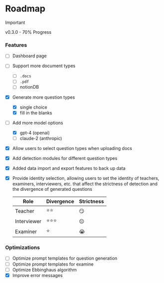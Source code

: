 # Roadmap

> [!IMPORTANT]
> v0.3.0 - 70% Progress

### Features

- [ ] Dashboard page
- [ ] Support more document types
  - [ ] `.docs`
  - [ ] `.pdf`
  - [ ] notionDB
- [x] Generate more question types
  - [x] single choice
  - [x] fill in the blanks
- [ ] Add more model options
  - [x] gpt-4 (openai)
  - [ ] claude-2 (anthropic)
- [x] Allow users to select question types when uploading docs
- [x] Add detection modules for different question types
- [x] Added data import and export features to back up data
- [x] Provide identity selection, allowing users to set the identity of teachers, examiners, interviewers, etc. that affect the strictness of detection and the divergence of generated questions

  | Role        | Divergence | Strictness |
  | ----------- | ---------- | ---------- |
  | Teacher     | ⭐️⭐️     | 😏         |
  | Interviewer | ⭐️⭐️⭐️  | 😐         |
  | Examiner    | ⭐️        | 😭         |

### Optimizations

- [ ] Optimize prompt templates for question generation
- [ ] Optimize prompt templates for examine
- [ ] Optimize Ebbinghaus algorithm
- [x] Improve error messages
